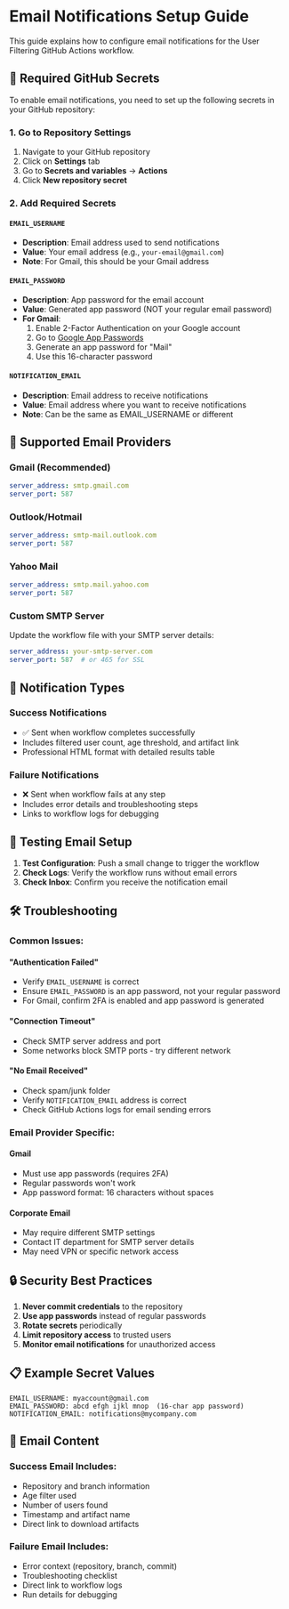 # Email Notifications Setup Guide

This guide explains how to configure email notifications for the User Filtering GitHub Actions workflow.

## 📧 Required GitHub Secrets

To enable email notifications, you need to set up the following secrets in your GitHub repository:

### 1. Go to Repository Settings
1. Navigate to your GitHub repository
2. Click on **Settings** tab
3. Go to **Secrets and variables** → **Actions**
4. Click **New repository secret**

### 2. Add Required Secrets

#### `EMAIL_USERNAME`
- **Description**: Email address used to send notifications
- **Value**: Your email address (e.g., `your-email@gmail.com`)
- **Note**: For Gmail, this should be your Gmail address

#### `EMAIL_PASSWORD`
- **Description**: App password for the email account
- **Value**: Generated app password (NOT your regular email password)
- **For Gmail**: 
  1. Enable 2-Factor Authentication on your Google account
  2. Go to [Google App Passwords](https://myaccount.google.com/apppasswords)
  3. Generate an app password for "Mail"
  4. Use this 16-character password

#### `NOTIFICATION_EMAIL`
- **Description**: Email address to receive notifications
- **Value**: Email address where you want to receive notifications
- **Note**: Can be the same as EMAIL_USERNAME or different

## 🔧 Supported Email Providers

### Gmail (Recommended)
```yaml
server_address: smtp.gmail.com
server_port: 587
```

### Outlook/Hotmail
```yaml
server_address: smtp-mail.outlook.com
server_port: 587
```

### Yahoo Mail
```yaml
server_address: smtp.mail.yahoo.com
server_port: 587
```

### Custom SMTP Server
Update the workflow file with your SMTP server details:
```yaml
server_address: your-smtp-server.com
server_port: 587  # or 465 for SSL
```

## 📨 Notification Types

### Success Notifications
- ✅ Sent when workflow completes successfully
- Includes filtered user count, age threshold, and artifact link
- Professional HTML format with detailed results table

### Failure Notifications
- ❌ Sent when workflow fails at any step
- Includes error details and troubleshooting steps
- Links to workflow logs for debugging

## 🧪 Testing Email Setup

1. **Test Configuration**: Push a small change to trigger the workflow
2. **Check Logs**: Verify the workflow runs without email errors
3. **Check Inbox**: Confirm you receive the notification email

## 🛠️ Troubleshooting

### Common Issues:

#### "Authentication Failed"
- Verify `EMAIL_USERNAME` is correct
- Ensure `EMAIL_PASSWORD` is an app password, not your regular password
- For Gmail, confirm 2FA is enabled and app password is generated

#### "Connection Timeout"
- Check SMTP server address and port
- Some networks block SMTP ports - try different network

#### "No Email Received"
- Check spam/junk folder
- Verify `NOTIFICATION_EMAIL` address is correct
- Check GitHub Actions logs for email sending errors

### Email Provider Specific:

#### Gmail
- Must use app passwords (requires 2FA)
- Regular passwords won't work
- App password format: 16 characters without spaces

#### Corporate Email
- May require different SMTP settings
- Contact IT department for SMTP server details
- May need VPN or specific network access

## 🔒 Security Best Practices

1. **Never commit credentials** to the repository
2. **Use app passwords** instead of regular passwords
3. **Rotate secrets** periodically
4. **Limit repository access** to trusted users
5. **Monitor email notifications** for unauthorized access

## 📋 Example Secret Values

```
EMAIL_USERNAME: myaccount@gmail.com
EMAIL_PASSWORD: abcd efgh ijkl mnop  (16-char app password)
NOTIFICATION_EMAIL: notifications@mycompany.com
```

## 🔄 Email Content

### Success Email Includes:
- Repository and branch information
- Age filter used
- Number of users found
- Timestamp and artifact name
- Direct link to download artifacts

### Failure Email Includes:
- Error context (repository, branch, commit)
- Troubleshooting checklist
- Direct link to workflow logs
- Run details for debugging